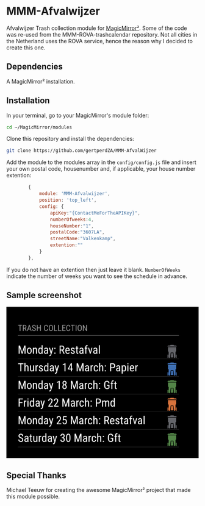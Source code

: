 # MMM-Afvalwijzer

Afvalwijzer Trash collection module for [MagicMirror²](https://github.com/MagicMirrorOrg/MagicMirror). Some of the code was re-used from the MMM-ROVA-trashcalendar repository. Not all cities in the Netherland uses the ROVA service, hence the reason why I decided to create this one.

## Dependencies

A MagicMirror² installation.

## Installation

In your terminal, go to your MagicMirror's module folder:

```bash
cd ~/MagicMirror/modules
```

Clone this repository and install the dependencies:

```bash
git clone https://github.com/gertperdZA/MMM-AfvalWijzer
```

Add the module to the modules array in the `config/config.js` file and insert your own postal code, housenumber and, if applicable, your house number extention:

```js
		{
			module: 'MMM-Afvalwijzer',
			position: 'top_left',
			config: {
				apiKey:"{ContactMeForTheAPIKey}",
				numberOfweeks:4,
				houseNumber:"1",
				postalCode:"3607LA",
				streetName:"Valkenkamp",
				extention:""
			}
		},
```

If you do not have an extention then just leave it blank.
`NumberOfWeeks` indicate the number of weeks you want to see the schedule in advance.

## Sample screenshot

![screenshot](AfvalwijzerScreenshot.png)

## Special Thanks

Michael Teeuw for creating the awesome MagicMirror² project that made this module possible.
